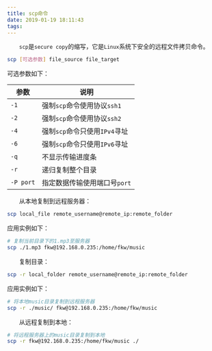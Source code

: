 ```yaml
---
title: scp命令
date: 2019-01-19 18:11:43
tags:
---
```

&emsp;&emsp;`scp`是`secure copy`的缩写，它是`Linux`系统下安全的远程文件拷贝命令。

``` bash
scp [可选参数] file_source file_target
```

可选参数如下：

参数      | 说明
----------|-----
`-1`      | 强制`scp`命令使用协议`ssh1`
`-2`      | 强制`scp`命令使用协议`ssh2`
`-4`      | 强制`scp`命令只使用`IPv4`寻址
`-6`      | 强制`scp`命令只使用`IPv6`寻址
`-q`      | 不显示传输进度条
`-r`      | 递归复制整个目录
`-P port` | 指定数据传输使用端口号`port`

&emsp;&emsp;从本地复制到远程服务器：

``` bash
scp local_file remote_username@remote_ip:remote_folder
```

应用实例如下：

``` bash
# 复制当前目录下的1.mp3至服务器
scp ./1.mp3 fkw@192.168.0.235:/home/fkw/music
```

&emsp;&emsp;复制目录：

``` bash
scp -r local_folder remote_username@remote_ip:remote_folder
```

应用实例如下：

``` bash
# 将本地music目录复制到远程服务器
scp -r ./music/ fkw@192.168.0.235:/home/fkw/music
```

&emsp;&emsp;从远程复制到本地：

``` bash
# 将远程服务器上的music目录复制到本地
scp -r fkw@192.168.0.235:/home/fkw/music ./
```